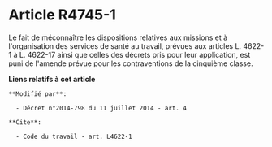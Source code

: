 # Article R4745-1

Le fait de méconnaître les dispositions relatives aux missions et à l'organisation des services de santé au travail, prévues
aux articles L. 4622-1 à L. 4622-17 ainsi que celles des décrets pris pour leur application, est puni de l'amende prévue pour
les contraventions de la cinquième classe.

**Liens relatifs à cet article**

	**Modifié par**:

	  - Décret n°2014-798 du 11 juillet 2014 - art. 4

	**Cite**:

	  - Code du travail - art. L4622-1
